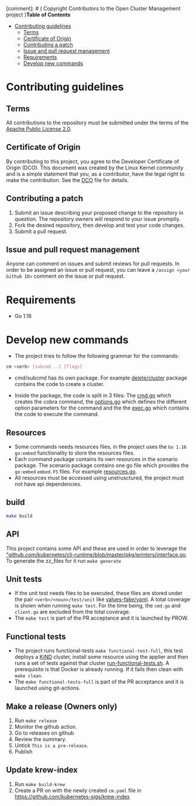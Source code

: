 [comment]: # ( Copyright Contributors to the Open Cluster Management project )**Table of Contents**

- [Contributing guidelines](#contributing-guidelines)
    - [Terms](#terms)
    - [Certificate of Origin](#certificate-of-origin)
    - [Contributing a patch](#contributing-a-patch)
    - [Issue and pull request management](#issue-and-pull-request-management)
    - [Requirements](#requirements)
    - [Develop new commands](#Develop-new-commands)

# Contributing guidelines

## Terms

All contributions to the repository must be submitted under the terms of the [Apache Public License 2.0](https://www.apache.org/licenses/LICENSE-2.0).

## Certificate of Origin

By contributing to this project, you agree to the Developer Certificate of Origin (DCO). This document was created by the Linux Kernel community and is a simple statement that you, as a contributor, have the legal right to make the contribution. See the [DCO](DCO) file for details.

## Contributing a patch

1. Submit an issue describing your proposed change to the repository in question. The repository owners will respond to your issue promptly.
2. Fork the desired repository, then develop and test your code changes.
3. Submit a pull request.

## Issue and pull request management

Anyone can comment on issues and submit reviews for pull requests. In order to be assigned an issue or pull request, you can leave a `/assign <your Github ID>` comment on the issue or pull request.
# Requirements

- Go 1.16

# Develop new commands

- The project tries to follow the following grammar for the commands:

```bash
cm <verb> [subcmd...] [flags]
```

- cmd/subcmd has its own package. For example [delete/cluster](pkg/cmd/delete/cluster/cmd.go) package contains the code to create a cluster.

- Inside the package, the code is split in 3 files: The [cmd.go](pkg/cmd/create/cluster/cmd.go) which creates the cobra command, the [options.go](pkg/cmd/create/cluster/options.go) which defines the different option parameters for the command and the the [exec.go](pkg/cmd/create/cluster/exec.go) which contains the code to execute the command.


## Resources

- Some commands needs resources files, in the project uses the `Go 1.16` `go:embed` functionality to store the resources files.
- Each command package contains its own resources in the scenario package. The scenario package contains one go file which provides the `go:embed` `embed.FS` files. For example [resources.go](pkg/cmd/create/cluster/scenario/resources.go).
- All resources must be accessed using unstrusctured, the project must not have api dependencies.

## build

```bash
make build
```
## API

This project contains some API and these are used in order to leverage the ["github.com/kubernetes/cli-runtime/blob/master/pkg/printers/interface.go](https://github.com/kubernetes/cli-runtime/blob/master/pkg/printers/interface.go). To generate the zz_files for it run `make generate`

## Unit tests

- If the unit test needs files to be executed, these files are stored under the pair `<verb>/<noun>/test/unit` like [values-fake/yaml](pkg/cmd/detach/cluster/test/unit/values-fake.yaml).
A total coverage is shown when running `make test`. For the time being, the `cmd.go` and `client.go` are excluded from the total coverage.
- The `make test` is part of the PR acceptance and it is launched by PROW.

## Functional tests

- The project runs functional-tests `make functional-test-full`, this test deploys a [KiND](https://kind.sigs.k8s.io/) cluster, install some resource using the applier and then runs a set of tests against that cluster [run-functional-tests.sh](build/run-functional-tests.sh).  A prerequisite is that Docker is already running. If it fails then clean with `make clean`.
- The `make functional-tests-full` is part of the PR acceptance and it is launched using git-actions.

## Make a release (Owners only)

1. Run `make release`
2. Monitor the github action.
3. Go to releases on github
4. Review the summary.
5. Untick `This is a pre-release`.
6. Publish

## Update krew-index

1. Run `make build-krew`
2. Create a PR on with the newly created `cm.yaml` file in https://github.com/kubernetes-sigs/krew-index